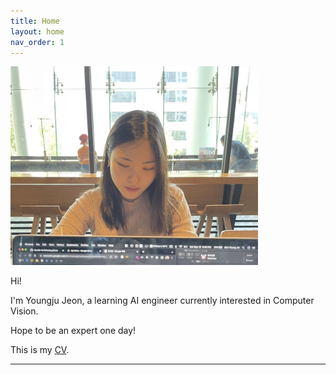 ```yaml
---
title: Home
layout: home
nav_order: 1
---
```

<img src="/assets/images/banner.jpg" style="zoom: 40%;" />

Hi!

I'm Youngju Jeon, a learning AI engineer currently interested in Computer Vision.

Hope to be an expert one day!

This is my [CV](https://drive.google.com/file/d/19uyMMR-3i-BUArrPnV2F2CmEREt_IRQk/view?usp=share_link).

----

